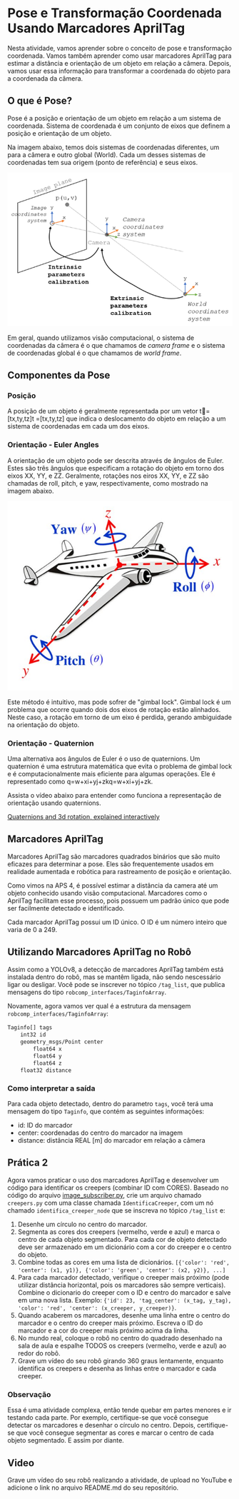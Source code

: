 # Pose e Transformação Coordenada Usando Marcadores AprilTag

Nesta atividade, vamos aprender sobre o conceito de pose e transformação coordenada. Vamos também aprender como usar marcadores AprilTag para estimar a distância e orientação de um objeto em relação a câmera. Depois, vamos usar essa informação para transformar a coordenada do objeto para a coordenada da câmera.

## O que é Pose?
Pose é a posição e orientação de um objeto em relação a um sistema de coordenada. Sistema de coordenada é um conjunto de eixos que definem a posição e orientação de um objeto.

Na imagem abaixo, temos dois sistemas de coordenadas diferentes, um para a câmera e outro global (World). Cada um desses sistemas de coordenadas tem sua origem (ponto de referência) e seus eixos.  

![Pose](img/pose.png)

Em geral, quando utilizamos visão computacional, o sistema de coordenadas da câmera é o que chamamos de *camera frame* e o sistema de coordenadas global é o que chamamos de *world frame*.

## Componentes da Pose
### Posição
A posição de um objeto é geralmente representada por um vetor t⃗=[tx,ty,tz]t
=[tx​,ty​,tz​] que indica o deslocamento do objeto em relação a um sistema de coordenadas em cada um dos eixos.

### Orientação - Euler Angles
A orientação de um objeto pode ser descrita através de ângulos de Euler. Estes são três ângulos que especificam a rotação do objeto em torno dos eixos XX, YY, e ZZ. Geralmente, rotações nos eiros XX, YY, e ZZ são chamadas de roll, pitch, e yaw, respectivamente, como mostrado na imagem abaixo.

![Euler Angles](img/euler.jpg)

Este método é intuitivo, mas pode sofrer de "gimbal lock". Gimbal lock é um problema que ocorre quando dois dos eixos de rotação estão alinhados. Neste caso, a rotação em torno de um eixo é perdida, gerando ambiguidade na orientação do objeto.

### Orientação - Quaternion

Uma alternativa aos ângulos de Euler é o uso de quaternions. Um quaternion é uma estrutura matemática que evita o problema de gimbal lock e é computacionalmente mais eficiente para algumas operações. Ele é representado como q=w+xi+yj+zkq=w+xi+yj+zk.

Assista o vídeo abaixo para entender como funciona a representação de orientação usando quaternions.

[Quaternions and 3d rotation, explained interactively](https://www.youtube.com/watch?v=zjMuIxRvygQ&t=233s)

## Marcadores AprilTag
Marcadores AprilTag são marcadores quadrados binários que são muito eficazes para determinar a pose. Eles são frequentemente usados em realidade aumentada e robótica para rastreamento de posição e orientação.

Como vimos na APS 4, é possível estimar a distância da camera até um objeto conhecido usando visão computacional. Marcadores como o AprilTag facilitam esse processo, pois possuem um padrão único que pode ser facilmente detectado e identificado.

Cada marcador AprilTag possui um ID único. O ID é um número inteiro que varia de 0 a 249.

## Utilizando Marcadores AprilTag no Robô

Assim como a YOLOv8, a detecção de marcadores AprilTag também está instalada dentro do robô, mas se mantêm ligada, não sendo nescessário ligar ou desligar. Você pode se inscrever no tópico `/tag_list`, que publica mensagens do tipo `robcomp_interfaces/TaginfoArray`.

Novamente, agora vamos ver qual é a estrutura da mensagem `robcomp_interfaces/TaginfoArray`:

```
Taginfo[] tags
	int32 id
	geometry_msgs/Point center
		float64 x
		float64 y
		float64 z
	float32 distance
```

### Como interpretar a saída

Para cada objeto detectado, dentro do parametro `tags`, você terá uma mensagem do tipo `Taginfo`, que contém as seguintes informações:

* id: ID do marcador
* center: coordenadas do centro do marcador na imagem
* distance: distância REAL [m] do marcador em relação a câmera

## Prática 2
Agora vamos praticar o uso dos marcadores AprilTag e desenvolver um código para identificar os creepers (combinar ID com CORES).
Baseado no código do arquivo [image_subscriber.py](/docs/modulos/06-visao-p3/util/image_subscriber.py), crie um arquivo chamado `creepers.py` com uma classe chamada `IdentificaCreeper`, com um nó chamado `identifica_creeper_node` que se inscreva no tópico `/tag_list` e:

1. Desenhe um círculo no centro do marcador.
2. Segmenta as cores dos creepers (vermelho, verde e azul) e marca o centro de cada objeto segmentado. Para cada cor de objeto detectado deve ser armazenado em um dicionário com a cor do creeper e o centro do objeto.
3. Combine todas as cores em uma lista de dicionários. `[{'color': 'red', 'center': (x1, y1)}, {'color': 'green', 'center': (x2, y2)}, ...]`
4. Para cada marcador detectado, verifique o creeper mais próximo (pode utilizar distância horizontal, pois os marcadores são sempre verticais). Combine o dicionario do creeper com o ID e centro do marcador e salve em uma nova lista. Exemplo: `{'id': 23, 'tag_center': (x_tag, y_tag), 'color': 'red', 'center': (x_creeper, y_creeper)}`.
5. Quando acaberem os marcadores, desenhe uma linha entre o centro do marcador e o centro do creeper mais próximo. Escreva o ID do marcador e a cor do creeper mais próximo acima da linha.
6. No mundo real, coloque o robô no centro do quadrado desenhado na sala de aula e espalhe TODOS os creepers (vermelho, verde e azul) ao redor do robô.
7. Grave um vídeo do seu robô girando 360 graus lentamente, enquanto identifica os creepers e desenha as linhas entre o marcador e cada creeper.

### Observação
Essa é uma atividade complexa, então tende quebar em partes menores e ir testando cada parte. Por exemplo, certifique-se que você consegue detectar os marcadores e desenhar o círculo no centro. Depois, certifique-se que você consegue segmentar as cores e marcar o centro de cada objeto segmentado. E assim por diante.

## Video
Grave um vídeo do seu robô realizando a atividade, de upload no YouTube e adicione o link no arquivo README.md do seu repositório.